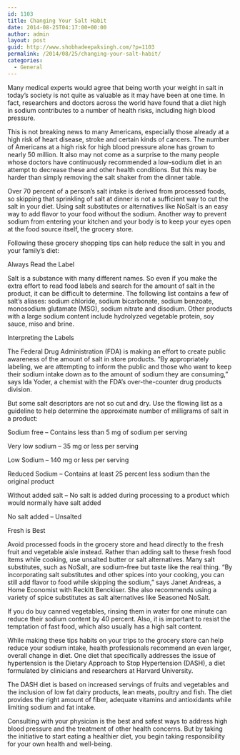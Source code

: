 ```yaml
---
id: 1103
title: Changing Your Salt Habit
date: 2014-08-25T04:17:00+00:00
author: admin
layout: post
guid: http://www.shobhadeepaksingh.com/?p=1103
permalink: /2014/08/25/changing-your-salt-habit/
categories:
  - General
---
```

Many medical experts would agree that being worth your weight in salt in today&#8217;s society is not quite as valuable as it may have been at one time. In fact, researchers and doctors across the world have found that a diet high in sodium contributes to a number of health risks, including high blood pressure.

This is not breaking news to many Americans, especially those already at a high risk of heart disease, stroke and certain kinds of cancers. The number of Americans at a high risk for high blood pressure alone has grown to nearly 50 million. It also may not come as a surprise to the many people whose doctors have continuously recommended a low-sodium diet in an attempt to decrease these and other health conditions. But this may be harder than simply removing the salt shaker from the dinner table.

Over 70 percent of a person&#8217;s salt intake is derived from processed foods, so skipping that sprinkling of salt at dinner is not a sufficient way to cut the salt in your diet. Using salt substitutes or alternatives like NoSalt is an easy way to add flavor to your food without the sodium. Another way to prevent sodium from entering your kitchen and your body is to keep your eyes open at the food source itself, the grocery store.

Following these grocery shopping tips can help reduce the salt in you and your family&#8217;s diet:

Always Read the Label

Salt is a substance with many different names. So even if you make the extra effort to read food labels and search for the amount of salt in the product, it can be difficult to determine. The following list contains a few of salt&#8217;s aliases: sodium chloride, sodium bicarbonate, sodium benzoate, monosodium glutamate (MSG), sodium nitrate and disodium. Other products with a large sodium content include hydrolyzed vegetable protein, soy sauce, miso and brine.

Interpreting the Labels

The Federal Drug Administration (FDA) is making an effort to create public awareness of the amount of salt in store products. &#8220;By appropriately labeling, we are attempting to inform the public and those who want to keep their sodium intake down as to the amount of sodium they are consuming,&#8221; says Ida Yoder, a chemist with the FDA&#8217;s over-the-counter drug products division.

But some salt descriptors are not so cut and dry. Use the flowing list as a guideline to help determine the approximate number of milligrams of salt in a product:

Sodium free &#8211; Contains less than 5 mg of sodium per serving

Very low sodium &#8211; 35 mg or less per serving

Low Sodium &#8211; 140 mg or less per serving

Reduced Sodium &#8211; Contains at least 25 percent less sodium than the original product

Without added salt &#8211; No salt is added during processing to a product which would normally have salt added

No salt added &#8211; Unsalted

Fresh is Best

Avoid processed foods in the grocery store and head directly to the fresh fruit and vegetable aisle instead. Rather than adding salt to these fresh food items while cooking, use unsalted butter or salt alternatives. Many salt substitutes, such as NoSalt, are sodium-free but taste like the real thing. &#8220;By incorporating salt substitutes and other spices into your cooking, you can still add flavor to food while skipping the sodium,&#8221; says Janet Andreas, a Home Economist with Reckitt Benckiser. She also recommends using a variety of spice substitutes as salt alternatives like Seasoned NoSalt.

If you do buy canned vegetables, rinsing them in water for one minute can reduce their sodium content by 40 percent. Also, it is important to resist the temptation of fast food, which also usually has a high salt content.

While making these tips habits on your trips to the grocery store can help reduce your sodium intake, health professionals recommend an even larger, overall change in diet. One diet that specifically addresses the issue of hypertension is the Dietary Approach to Stop Hypertension (DASH), a diet formulated by clinicians and researchers at Harvard University.

The DASH diet is based on increased servings of fruits and vegetables and the inclusion of low fat dairy products, lean meats, poultry and fish. The diet provides the right amount of fiber, adequate vitamins and antioxidants while limiting sodium and fat intake.

Consulting with your physician is the best and safest ways to address high blood pressure and the treatment of other health concerns. But by taking the initiative to start eating a healthier diet, you begin taking responsibility for your own health and well-being.
